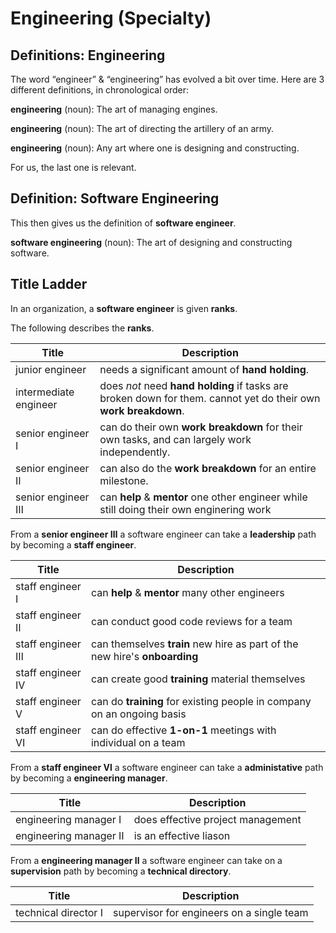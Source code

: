 # Engineering (Specialty)

## Definitions: Engineering

The word “engineer” & “engineering” has evolved a bit over time.
Here are 3 different definitions, in chronological order:

**engineering** (noun): The art of managing engines.

**engineering** (noun): The art of directing the artillery of an army.

**engineering** (noun): Any art where one is designing and constructing.

For us, the last one is relevant.

## Definition: Software Engineering

This then gives us the definition of **software engineer**.

**software engineering** (noun): The art of designing and constructing software.

## Title Ladder

In an organization, a **software engineer** is given **ranks**.

The following describes the **ranks**.


| Title                 | Description                                                                                                     |
|-----------------------|-----------------------------------------------------------------------------------------------------------------|
| junior engineer       | needs a significant amount of **hand holding**.                                                                 |
| intermediate engineer | does _not_ need **hand holding** if tasks are broken down for them. cannot yet do their own **work breakdown**. |
| senior engineer Ⅰ     | can do their own **work breakdown** for their own tasks, and can largely work independently.                    |
| senior engineer Ⅱ     | can also do the **work breakdown** for an entire milestone.                                                     |
| senior engineer Ⅲ     | can **help** & **mentor** one other engineer while still doing their own enginering work                        |

From a **senior engineer Ⅲ** a software engineer can take a **leadership** path by becoming a **staff engineer**.

| Title                 | Description                                                                                                     |
|-----------------------|-----------------------------------------------------------------------------------------------------------------|
| staff engineer Ⅰ      | can **help** & **mentor** many other engineers                                                                  |
| staff engineer Ⅱ      | can conduct good code reviews for a team                                                                        |
| staff engineer Ⅲ      | can themselves **train** new hire as part of the new hire's **onboarding**                                      |
| staff engineer Ⅳ      | can create good **training** material themselves                                                                |
| staff engineer Ⅴ      | can do **training** for existing people in company on an ongoing basis                                          |
| staff engineer Ⅵ      | can do effective **1-on-1** meetings with individual on a team                                                  |

From a **staff engineer Ⅵ** a software engineer can take a **administative** path by becoming a **engineering manager**.

| Title                 | Description                        |
|-----------------------|------------------------------------|
| engineering manager Ⅰ | does effective project management  |
| engineering manager Ⅱ | is an effective liason             |


From a **engineering manager Ⅱ** a software engineer can take on a **supervision** path by becoming a **technical directory**.

| Title                 | Description                               |
|-----------------------|-------------------------------------------|
| technical director Ⅰ | supervisor for engineers on a single team  |

